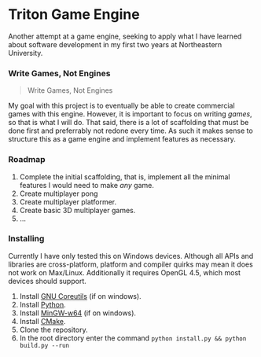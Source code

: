 # Triton Game Engine

Another attempt at a game engine, seeking to apply what I have learned about software development in my first two years at Northeastern University.

### Write Games, Not Engines

> Write Games, Not Engines

My goal with this project is to eventually be able to create commercial games with this engine. However, it is important to focus on writing _games_, so that is what I will do. That said, there is a lot of scaffolding that must be done first and preferrably not redone every time. As such it makes sense to structure this as a game engine and implement features as necessary.

### Roadmap

1. Complete the initial scaffolding, that is, implement all the minimal features I would need to make _any_ game.
2. Create multiplayer pong
3. Create multiplayer platformer.
4. Create basic 3D multiplayer games.
5. ...

### Installing

Currently I have only tested this on Windows devices. Although all APIs and libraries are cross-platform, platform and compiler quirks may mean it does not work on Max/Linux. Additionally it requires OpenGL 4.5, which most devices should support.

1. Install [GNU Coreutils](https://gnuwin32.sourceforge.net/packages/coreutils.htm) (if on windows).
2. Install [Python](https://www.python.org/).
3. Install [MinGW-w64](https://www.mingw-w64.org/) (if on windows).
4. Install [CMake](https://cmake.org/download/).
5. Clone the repository.
6. In the root directory enter the command `python install.py && python build.py --run`
